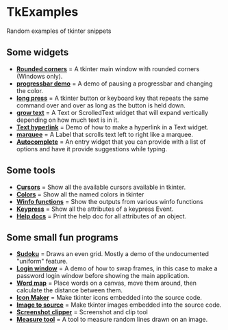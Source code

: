 # TkExamples
Random examples of tkinter snippets

## Some widgets
* [**Rounded corners**](widgets/tk_rounded_corners) = A tkinter main window with rounded corners (Windows only).
* [**progressbar demo**](widgets/progressbar_pause) = A demo of pausing a progressbar and changing the color.
* [**long press**](widgets/longpress) = A tkinter button or keyboard key that repeats the same command over and over as long as the button is held down.
* [**grow text**](widgets/text_autogrow) = A Text or ScrolledText widget that will expand vertically depending on how much text is in it.
* [**Text hyperlink**](widgets/text_hyperlink) = Demo of how to make a hyperlink in a Text widget.
* [**marquee**](widgets/marquee) = A Label that scrolls text left to right like a marquee.
* [**Autocomplete**](widgets/entry_autocomplete/) = An entry widget that you can provide with a list of options and have it provide suggestions while typing.

## Some tools
* [**Cursors**](tools/tk_cursors) = Show all the available cursors available in tkinter.
* [**Colors**](tools/tk_named_colors) = Show all the named colors in tkinter
* [**Winfo functions**](tools/tk_winfo_display/) = Show the outputs from various winfo functions
* [**Keypress**](tools/tk_keypress_explorer/) = Show all the attributes of a keypress Event.
* [**Help docs**](tools/list_attributes/) = Print the help doc for all attributes of an object.

## Some small fun programs
* [**Sudoku**](demoprograms/sudoku_gui) = Draws an even grid. Mostly a demo of the undocumented "uniform" feature.
* [**Login window**](demoprograms/loginwindow) = A demo of how to swap frames, in this case to make a password login window before showing the main application.
* [**Word map**](demoprograms/word_map) = Place words on a canvas, move them around, then calculate the distance between them.
* [**Icon Maker**](https://github.com/socal-nerdtastic/IconMaker) = Make tkinter icons embedded into the source code.
* [**Image to source**](https://github.com/socal-nerdtastic/TkImageConvert) = Make tkinter images embedded into the source code.
* [**Screenshot clipper**](https://github.com/socal-nerdtastic/ScreenshotClip) = Screenshot and clip tool
* [**Measure tool**](demoprograms/measure_tool) = A tool to measure random lines drawn on an image.
